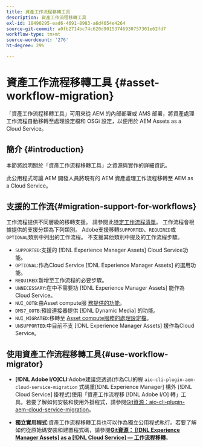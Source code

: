 ```yaml
---
title: 資產工作流程移轉工具
description: 資產工作流程移轉工具
exl-id: 18490295-ead6-4691-8983-a6d4054e4264
source-git-commit: a0fb2714bc74c620d90153746930757301e62fd7
workflow-type: tm+mt
source-wordcount: '276'
ht-degree: 29%

---
```


# 資產工作流程移轉工具 {#asset-workflow-migration}

「資產工作流程移轉工具」可用來從 AEM 的內部部署或 AMS 部署，將資產處理工作流程自動移轉至處理設定檔和 OSGi 設定，以便用於 AEM Assets as a Cloud Service。

## 簡介 {#introduction}

本節將說明關於「資產工作流程移轉工具」之資源與實作的詳細資訊。

此公用程式可讓 AEM 開發人員將現有的 AEM 資產處理工作流程移轉至 AEM as a Cloud Service。

## 支援的工作流{#migration-support-for-workflows}

工作流程提供不同層級的移轉支援。 請參閱此[特定工作流程清單](https://github.com/adobe/aem-cloud-migration/blob/master/src/main/resources/workflowSteps.properties)。 工作流程會根據提供的支援分類為下列類別。 Adobe支援移轉`SUPPORTED`、`REQUIRED`或`OPTIONAL`類別中列出的工作流程。 不支援其他類別中提及的工作流程步驟。

* `SUPPORTED`:支援的 [!DNL Experience Manager Assets] Cloud Service功能。
* `OPTIONAL`:作為Cloud Service [!DNL Experience Manager Assets] 的選用功能。
* `REQUIRED`:新增至工作流程的必要步驟。
* `UNNECESSARY`:在中不需要功 [!DNL Experience Manager Assets] 能作為Cloud Service。
* `NUI_OOTB`:由Asset compute服 [務提供的功能](/help/assets/asset-microservices-configure-and-use.md)。
* `DMS7_OOTB`:預設連接器提供 [!DNL Dynamic Media] 的功能。
* `NUI_MIGRATED`:移轉至 [Asset compute服務的處理設定檔](/help/assets/asset-microservices-configure-and-use.md)。
* `UNSUPPORTED`:中目前不支 [!DNL Experience Manager Assets] 援作為Cloud Service。

## 使用資產工作流程移轉工具{#use-workflow-migrator}

* **[!DNL Adobe I/O]CLI**:Adobe建議您透過(作為CLI的程 `aio-cli-plugin-aem-cloud-service-migration` 式碼重[!DNL Experience Manager] 構外 [!DNL Cloud Service] 掛程式)使用「資產工作流程移 [!DNL Adobe I/O] 轉」工具。若要了解如何安裝和使用外掛程式，請參閱[Git資源：aio-cli-plugin-aem-cloud-service-migration](https://github.com/adobe/aio-cli-plugin-aem-cloud-service-migration#introduction)。

* **獨立實用程式**:資產工作流程移轉工具也可以作為獨立公用程式執行。若要了解如何從原始碼安裝和建置程式碼，請參閱&#x200B;**[Git資源： [!DNL Experience Manager Assets] as a [!DNL Cloud Service]  — 工作流程移轉](https://github.com/adobe/aem-cloud-migration)**。
